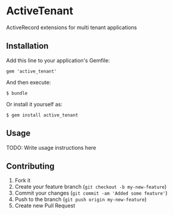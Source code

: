 # ActiveTenant

ActiveRecord extensions for multi tenant applications

## Installation

Add this line to your application's Gemfile:

    gem 'active_tenant'

And then execute:

    $ bundle

Or install it yourself as:

    $ gem install active_tenant

## Usage

TODO: Write usage instructions here

## Contributing

1. Fork it
2. Create your feature branch (`git checkout -b my-new-feature`)
3. Commit your changes (`git commit -am 'Added some feature'`)
4. Push to the branch (`git push origin my-new-feature`)
5. Create new Pull Request
